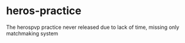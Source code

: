 # heros-practice
The herospvp practice never released due to lack of time, missing only matchmaking system
